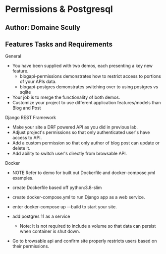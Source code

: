 # Permissions & Postgresql

## Author: Domaine Scully

## Features Tasks and Requirements

General

- You have been supplied with two demos, each presenting a key new feature.
  - blogapi-permissions demonstrates how to restrict access to portions of your APIs data.
  - blogapi-postgres demonstrates switching over to using postgres vs sqlite
- Your job is to merge the functionality of both demos.
- Customize your project to use different application features/models than Blog and Post

Django REST Framework

- Make your site a DRF powered API as you did in previous lab.
- Adjust project's permissions so that only authenticated user's have access to API.
- Add a custom permission so that only author of blog post can update or delete it.
- Add ability to switch user's directly from browsable API.

Docker

- NOTE Refer to demo for built out Dockerfile and docker-compose.yml examples.
- create Dockerfile based off python:3.8-slim
- create docker-compose.yml to run Django app as a web service.
- enter docker-compose up --build to start your site.
- add postgres 11 as a service

  - Note: It is not required to include a volume so that data can persist when container is shut down.

- Go to browsable api and confirm site properly restricts users based on their permissions.
